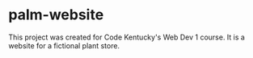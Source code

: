 # palm-website
This project was created for Code Kentucky's Web Dev 1 course. It is a website for a fictional plant store. 
